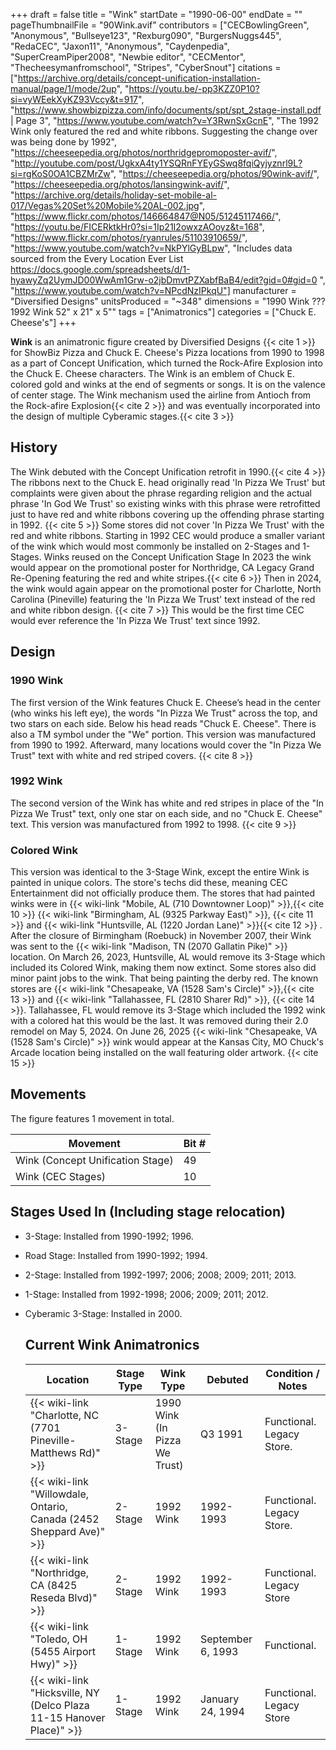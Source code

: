 +++
draft = false
title = "Wink"
startDate = "1990-06-00"
endDate = ""
pageThumbnailFile = "90Wink.avif"
contributors = ["CECBowlingGreen", "Anonymous", "Bullseye123", "Rexburg090", "BurgersNuggs445", "RedaCEC", "Jaxon11", "Anonymous", "Caydenpedia", "SuperCreamPiper2008", "Newbie editor", "CECMentor", "Thecheesymanfromschool", "Stripes", "CyberSnout"]
citations = ["https://archive.org/details/concept-unification-installation-manual/page/1/mode/2up", "https://youtu.be/-pp3KZZ0P10?si=vyWEekXyKZ93Vccy&t=917", "https://www.showbizpizza.com/info/documents/spt/spt_2stage-install.pdf  | Page 3", "https://www.youtube.com/watch?v=Y3RwnSxGcnE", "The 1992 Wink only featured the red and white ribbons. Suggesting the change over was being done by 1992", "https://cheeseepedia.org/photos/northridgepromoposter-avif/", "http://youtube.com/post/UgkxA4ty1YSQRnFYEyGSwq8fqiQyjyznrl9L?si=rgKoS0OA1CBZMrZw", "https://cheeseepedia.org/photos/90wink-avif/", "https://cheeseepedia.org/photos/lansingwink-avif/", "https://archive.org/details/holiday-set-mobile-al-017/Vegas%20Set%20Mobile%20AL-002.jpg", "https://www.flickr.com/photos/146664847@N05/51245117466/", "https://youtu.be/FICERktkHr0?si=1Ip21I2owxzAOoyz&t=168", "https://www.flickr.com/photos/ryanrules/51103910659/", "https://www.youtube.com/watch?v=NkPYlGyBLpw", "Includes data sourced from the Every Location Ever List https://docs.google.com/spreadsheets/d/1-hyawyZq2UymJD00WwAm1Grw-o2jbDmvtPZXabfBaB4/edit?gid=0#gid=0 ", "https://www.youtube.com/watch?v=NPcdNzIPkqU"]
manufacturer = "Diversified Designs"
unitsProduced = "~348"
dimensions = "1990 Wink ??? 1992 Wink 52\" x 21\" x 5\""
tags = ["Animatronics"]
categories = ["Chuck E. Cheese's"]
+++

**Wink** is an animatronic figure created by Diversified Designs {{< cite 1 >}} for ShowBiz Pizza and Chuck E. Cheese's Pizza locations from 1990 to 1998 as a part of Concept Unification, which turned the Rock-Afire Explosion into the Chuck E. Cheese characters. The Wink is an emblem of Chuck E. colored gold and winks at the end of segments or songs. It is on the valence of center stage. The Wink mechanism used the airline from Antioch from the Rock-afire Explosion{{< cite 2 >}} and was eventually incorporated into the design of multiple Cyberamic stages.{{< cite 3 >}}

## History

The Wink debuted with the Concept Unification retrofit in 1990.{{< cite 4 >}} The ribbons next to the Chuck E. head originally read 'In Pizza We Trust' but complaints were given about the phrase regarding religion and the actual phrase 'In God We Trust' so existing winks with this phrase were retrofitted just to have red and white ribbons covering up the offending phrase starting in 1992. {{< cite 5 >}} Some stores did not cover 'In Pizza We Trust' with the red and white ribbons. Starting in 1992 CEC would produce a smaller variant of the wink which would most commonly be installed on 2-Stages and 1-Stages. Winks reused on the Concept Unification Stage In 2023 the wink would appear on the promotional poster for Northridge, CA Legacy Grand Re-Opening featuring the red and white stripes.{{< cite 6 >}} Then in 2024, the wink would again appear on the promotional poster for Charlotte, North Carolina (Pineville) featuring the 'In Pizza We Trust' text instead of the red and white ribbon design. {{< cite 7 >}} This would be the first time CEC would ever reference the 'In Pizza We Trust' text since 1992.

## Design

### 1990 Wink

The first version of the Wink features Chuck E. Cheese’s head in the center (who winks his left eye), the words "In Pizza We Trust" across the top, and two stars on each side. Below his head reads "Chuck E. Cheese". There is also a TM symbol under the "We" portion. This version was manufactured from 1990 to 1992. Afterward, many locations would cover the "In Pizza We Trust" text with white and red striped covers. {{< cite 8 >}}

### 1992 Wink

The second version of the Wink has white and red stripes in place of the "In Pizza We Trust" text, only one star on each side, and no "Chuck E. Cheese" text. This version was manufactured from 1992 to 1998. {{< cite 9 >}}

### Colored Wink

This version was identical to the 3-Stage Wink, except the entire Wink is painted in unique colors. The store's techs did these, meaning CEC Entertainment did not officially produce them. The stores that had painted winks were in {{< wiki-link "Mobile, AL (710 Downtowner Loop)" >}},{{< cite 10 >}} {{< wiki-link "Birmingham, AL (9325 Parkway East)" >}}, {{< cite 11 >}} and {{< wiki-link "Huntsville, AL (1220 Jordan Lane)" >}}{{< cite 12 >}} . After the closure of Birmingham (Roebuck) in November 2007, their Wink was sent to the {{< wiki-link "Madison, TN (2070 Gallatin Pike)" >}} location. On March 26, 2023, Huntsville, AL would remove its 3-Stage which included its Colored Wink, making them now extinct. Some stores also did minor paint jobs to the wink. That being painting the derby red. The known stores are {{< wiki-link "Chesapeake, VA (1528 Sam's Circle)" >}},{{< cite 13 >}} and {{< wiki-link "Tallahassee, FL (2810 Sharer Rd)" >}}, {{< cite 14 >}}. Tallahassee, FL would remove its 3-Stage which included the 1992 wink with a colored hat this would be the last. It was removed during their 2.0 remodel on May 5, 2024. On June 26, 2025 {{< wiki-link "Chesapeake, VA (1528 Sam's Circle)" >}} wink would appear at the Kansas City, MO Chuck's Arcade location being installed on the wall featuring older artwork. {{< cite 15 >}} 

## Movements

The figure features 1 movement in total.

| Movement                         | Bit # |
|----------------------------------|-------|
| Wink (Concept Unification Stage) | 49    |
| Wink (CEC Stages)                | 10    |

## Stages Used In (Including stage relocation)

- 3-Stage: Installed from 1990-1992; 1996.
- Road Stage: Installed from 1990-1992; 1994.
- 2-Stage: Installed from 1992-1997; 2006; 2008; 2009; 2011; 2013.
- 1-Stage: Installed from 1992-1998; 2006; 2009; 2011; 2012.
- Cyberamic 3-Stage: Installed in 2000.
  
  ## Current Wink Animatronics
  
  | Location                                                                   | Stage Type | Wink Type                           | Debuted           | Condition / Notes         |
  |----------------------------------------------------------------------------|------------|-------------------------------------|-------------------|---------------------------|
  | {{< wiki-link "Charlotte, NC (7701 Pineville-Matthews Rd)" >}}       | 3-Stage    | 1990 Wink (In Pizza We Trust)       | Q3 1991           | Functional. Legacy Store. |
  | {{< wiki-link "Willowdale, Ontario, Canada (2452 Sheppard Ave)" >}}  | 2-Stage    | 1992 Wink                           | 1992-1993         | Functional. Legacy Store. |
  | {{< wiki-link "Northridge, CA (8425 Reseda Blvd)" >}}                | 2-Stage    | 1992 Wink                           | 1992-1993         | Functional. Legacy Store  |
  | {{< wiki-link "Toledo, OH (5455 Airport Hwy)" >}}                    | 1-Stage    | 1992 Wink                           | September 6, 1993 | Functional.               |
  | {{< wiki-link "Hicksville, NY (Delco Plaza 11-15 Hanover Place)" >}} | 1-Stage    | 1992 Wink                           | January 24, 1994  | Functional. Legacy Store  |

